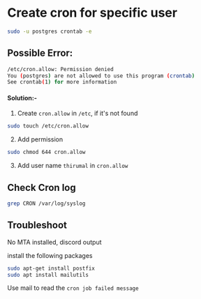 # Create cron for specific user

```bash
sudo -u postgres crontab -e
````

## Possible Error:

```bash
/etc/cron.allow: Permission denied
You (postgres) are not allowed to use this program (crontab)
See crontab(1) for more information
```

#### Solution:-

1. Create `cron.allow` in `/etc`, if it's not found

```bash
sudo touch /etc/cron.allow
```

2. Add permission
    
```bash
sudo chmod 644 cron.allow
```

3. Add user name `thirumal` in `cron.allow`


## Check Cron log

```bash
grep CRON /var/log/syslog
```

## Troubleshoot

No MTA installed, discord output

install the following packages

```bash
sudo apt-get install postfix
sudo apt install mailutils
```


Use mail to read the `cron job failed message`